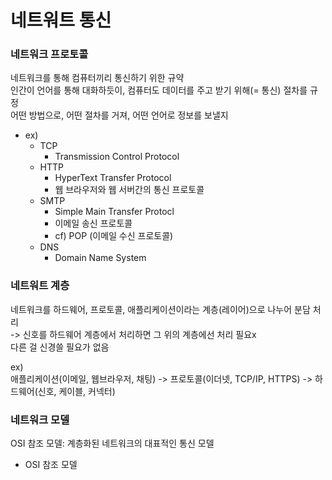 # 네트워트 통신

### 네트워크 프로토콜

네트워크를 통해 컴퓨터끼리 통신하기 위한 규약  
인간이 언어를 통해 대화하듯이, 컴퓨터도 데이터를 주고 받기 위해(= 통신) 절차를 규정  
어떤 방법으로, 어떤 절차를 거져, 어떤 언어로 정보를 보낼지  

- ex)
  - TCP
    - Transmission Control Protocol
  - HTTP
    - HyperText Transfer Protocol
    - 웹 브라우저와 웹 서버간의 통신 프로토콜
  - SMTP
    - Simple Main Transfer Protocl
    - 이메일 송신 프로토콜
    - cf) POP (이메일 수신 프로토콜)
  - DNS
    - Domain Name System

### 네트워트 계층

네트워크를 하드웨어, 프로토콜, 애플리케이션이라는 계층(레이어)으로 나누어 분담 처리  
-> 신호를 하드웨어 계층에서 처리하면 그 위의 계층에선 처리 필요x  
다른 걸 신경쓸 필요가 없음

ex)  
애플리케이션(이메일, 웹브라우저, 채팅) -> 프로토콜(이더넷, TCP/IP, HTTPS) -> 하드웨어(신호, 케이블, 커넥터)

### 네트워크 모델

OSI 참조 모델: 계층화된 네트워크의 대표적인 통신 모델

- OSI 참조 모델
